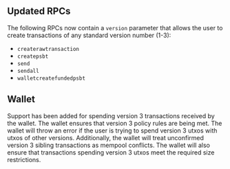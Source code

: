 Updated RPCs
------------
The following RPCs now contain a `version` parameter that allows
the user to create transactions of any standard version number (1-3):
- `createrawtransaction`
- `createpsbt`
- `send`
- `sendall`
- `walletcreatefundedpsbt`

Wallet
------
Support has been added for spending version 3 transactions received by
the wallet. The wallet ensures that version 3 policy rules are being
met. The wallet will throw an error if the user is trying to spend
version 3 utxos with utxos of other versions. Additionally, the wallet
will treat unconfirmed version 3 sibling transactions as mempool
conflicts. The wallet will also ensure that transactions spending
version 3 utxos meet the required size restrictions.
